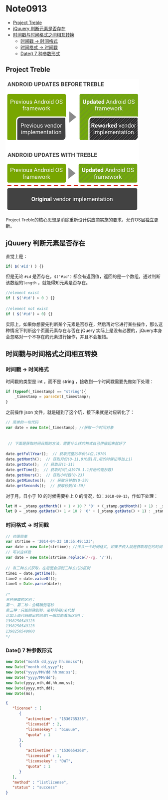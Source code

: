 # Note0913



<!-- MarkdownTOC -->

- [Project Treble](#project-treble)
- [jQuuery 判断元素是否存在](#jquuery-判断元素是否存在)
- [时间戳与时间格式之间相互转换](#时间戳与时间格式之间相互转换)
    - [时间戳 -> 时间格式](#时间戳---时间格式)
    - [时间格式 -> 时间戳](#时间格式---时间戳)
    - [Date\(\) 7 种参数形式](#date-7-种参数形式)

<!-- /MarkdownTOC -->


## Project Treble

[![](./image/Project-Treble-before-and-after.png)](https://www.androidauthority.com/project-treble-818225/)

Project Treble的核心思想是消除重新设计供应商实施的要求，允许OS层独立更新。



## jQuuery 判断元素是否存在

直觉上是：

```js
if( $('#id') ) {}
```
但是无论 `#id` 是否存在，`$('#id')` 都会有返回值，返回的是一个数组，通过判断该数组的`length` ，就能得知元素是否存在。

```js
//element exist
if ( $('#id') > 0 ) {}

//element not exist
if ( $('#id') = 0) {}
```

实际上，如果你想要先判断某个元素是否存在，然后再对它进行某些操作，那么这种情况下判断这个页面元素存在与否在 jQuery 实际上是没有必要的，jQuery本身会忽略对一个不存在的元素进行操作，并且不会报错。


## 时间戳与时间格式之间相互转换

### 时间戳 -> 时间格式

时间戳的类型是 int ，而不是 string ，接收到一个时间戳需要先做如下处理：

```js
if (typeof(_timestamp) == "string"){
    _timestamp = parseInt(_timestamp);
}
```
之前操作 json 文件，就是碰到了这个坑，接下来就是对应转化了：

```js
// 简单的一句代码
var date = new Date(_timestamp); //获取一个时间对象


 // 下面是获取时间日期的方法，需要什么样的格式自己拼接起来就好了
 
date.getFullYear();  // 获取完整的年份(4位,1970)
date.getMonth();  // 获取月份(0-11,0代表1月,用的时候记得加上1)
date.getDate();  // 获取日(1-31)
date.getTime();  // 获取时间(从1970.1.1开始的毫秒数)
date.getHours();  // 获取小时数(0-23)
date.getMinutes();  // 获取分钟数(0-59)
date.getSeconds();  // 获取秒数(0-59)
```

对于月，日小于 10 的时候需要补上 0 的情况，如：`2018-09-13`，作如下处理：

```js
let M = _stamp.getMonth() + 1 < 10 ? '0' + (_stamp.getMonth() + 1) : _stamp.getMonth() + 1;
let D = _stamp.getDate()+ 1 < 10 ? '0' + (_stamp.getDate() + 1) : _stamp.getDate() + 1;
```

### 时间格式 -> 时间戳


```js
// 也很简单
var strtime = '2014-04-23 18:55:49:123';
var date = new Date(strtime); //传入一个时间格式，如果不传入就是获取现在的时间了，这样做不兼容火狐。
// 可以这样做
var date = new Date(strtime.replace(/-/g, '/'));

// 有三种方式获取，在后面会讲到三种方式的区别
time1 = date.getTime();
time2 = date.valueOf();
time3 = Date.parse(date);

/* 
三种获取的区别：
第一、第二种：会精确到毫秒
第三种：只能精确到秒，毫秒将用0来代替
比如上面代码输出的结果(一眼就能看出区别)：
1398250549123
1398250549123
1398250549000 
*/
```

### Date() 7 种参数形式

```js
new Date("month dd,yyyy hh:mm:ss");
new Date("month dd,yyyy");
new Date("yyyy/MM/dd hh:mm:ss");
new Date("yyyy/MM/dd");
new Date(yyyy,mth,dd,hh,mm,ss);
new Date(yyyy,mth,dd);
new Date(ms);
```


```json
{
   "license" : [
      {
         "activetime" : "1536735335",
         "licenseid" : 2,
         "licensekey" : "b1uuue",
         "quota" : 1
      },
      {
         "activetime" : "1536654268",
         "licenseid" : 1,
         "licensekey" : "DWT",
         "quota" : 1
      }
   ],
   "method" : "listlicense",
   "status" : "success"
}
```

